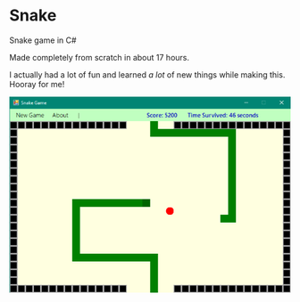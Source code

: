 # Snake

Snake game in C#

Made completely from scratch in about 17 hours.

I actually had a lot of fun and learned *a lot* of new things while making this. Hooray for me!

![snek](/thumbnail.png?raw=true "snek")
